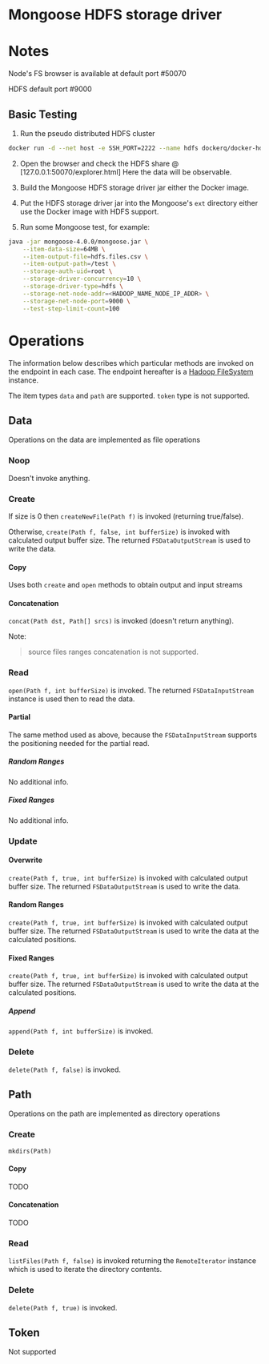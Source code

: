 # Mongoose HDFS storage driver

# Notes

Node's FS browser is available at default port #50070

HDFS default port #9000

## Basic Testing

1. Run the pseudo distributed HDFS cluster
```bash
docker run -d --net host -e SSH_PORT=2222 --name hdfs dockerq/docker-hdfs
```

2. Open the browser and check the HDFS share @ [127.0.0.1:50070/explorer.html]
Here the data will be observable.

3. Build the Mongoose HDFS storage driver jar either the Docker image.

4. Put the HDFS storage driver jar into the Mongoose's `ext` directory
either use the Docker image with HDFS support.

5. Run some Mongoose test, for example:
```bash
java -jar mongoose-4.0.0/mongoose.jar \
    --item-data-size=64MB \
    --item-output-file=hdfs.files.csv \
    --item-output-path=/test \
    --storage-auth-uid=root \
    --storage-driver-concurrency=10 \
    --storage-driver-type=hdfs \
    --storage-net-node-addr=<HADOOP_NAME_NODE_IP_ADDR> \
    --storage-net-node-port=9000 \
    --test-step-limit-count=100
```

# Operations

The information below describes which particular methods are invoked
on the endpoint in each case. The endpoint hereafter is a
[Hadoop FileSystem](https://hadoop.apache.org/docs/r2.8.0/api/org/apache/hadoop/fs/FileSystem.html)
instance.

The item types `data` and `path` are supported.
`token` type is not supported.

## Data

Operations on the data are implemented as file operations

### Noop

Doesn't invoke anything.

### Create

If size is 0 then `createNewFile(Path f)` is invoked (returning
true/false).

Otherwise, `create(Path f, false, int bufferSize)` is invoked with
calculated output buffer size. The returned `FSDataOutputStream` is
used to write the data.

#### Copy

Uses both `create` and `open` methods to obtain output and input streams

#### Concatenation

`concat(Path dst, Path[] srcs)` is invoked (doesn't return anything).

Note:
> source files ranges concatenation is not supported.

### Read

`open(Path f, int bufferSize)` is invoked. The returned
`FSDataInputStream` instance is used then to read the data.

#### Partial

The same method used as above, because the `FSDataInputStream` supports
the positioning needed for the partial read.

##### Random Ranges

No additional info.

##### Fixed Ranges

No additional info.

### Update

#### Overwrite

`create(Path f, true, int bufferSize)` is invoked with
calculated output buffer size. The returned `FSDataOutputStream` is
used to write the data.

#### Random Ranges

`create(Path f, true, int bufferSize)` is invoked with
calculated output buffer size. The returned `FSDataOutputStream` is
used to write the data at the calculated positions.

#### Fixed Ranges

`create(Path f, true, int bufferSize)` is invoked with
calculated output buffer size. The returned `FSDataOutputStream` is
used to write the data at the calculated positions.

##### Append

`append(Path f, int bufferSize)` is invoked.

### Delete

`delete(Path f, false)` is invoked.

## Path

Operations on the path are implemented as directory operations

### Create

`mkdirs(Path)`

#### Copy

TODO

#### Concatenation

TODO

### Read

`listFiles(Path f, false)` is invoked returning the `RemoteIterator`
instance which is used to iterate the directory contents.

### Delete

`delete(Path f, true)` is invoked.

## Token

Not supported
